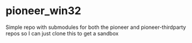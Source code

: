 # pioneer_win32
Simple repo with submodules for both the pioneer and pioneer-thirdparty repos so I can just clone this to get a sandbox
